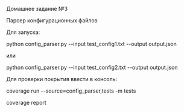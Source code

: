 Домашнее задание №3

Парсер конфигурационных файлов

Для запуска:

python config_parser.py --input test_config1.txt --output output.json

или

python config_parser.py --input test_config2.txt --output output.json

Для проверки покрытия ввести в консоль:

coverage run --source=config_parser,tests -m tests

coverage report

